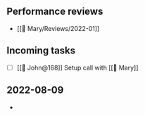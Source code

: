 
<!-- #use [[template/1-1-section]] -->
## Performance reviews
* [[🧑 Mary/Reviews/2022-01]]

## Incoming tasks
* [ ] [[🧑 John@168]] Setup call with [[🧑 Mary]]
<!-- /use -->


## 2022-08-09
* 